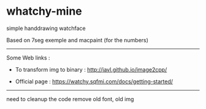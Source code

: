 # whatchy-mine
 simple handdrawing watchface

Based on 7seg exemple and macpaint (for the numbers)

************
Some Web links :

 - To transform img to binary :
http://javl.github.io/image2cpp/

 - Official page :
https://watchy.sqfmi.com/docs/getting-started/
************
need to cleanup the code remove old font, old img
